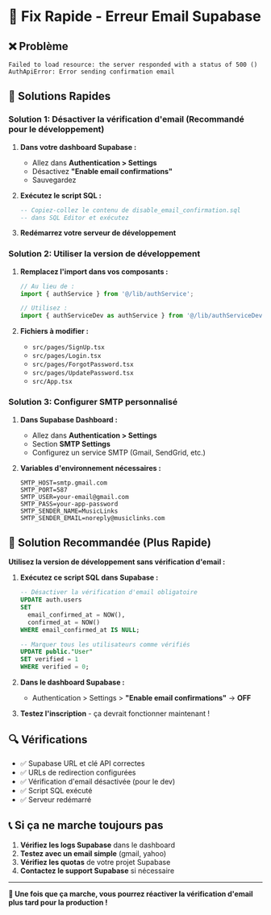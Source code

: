 # 🚨 Fix Rapide - Erreur Email Supabase

## ❌ **Problème**
```
Failed to load resource: the server responded with a status of 500 ()
AuthApiError: Error sending confirmation email
```

## 🔧 **Solutions Rapides**

### **Solution 1: Désactiver la vérification d'email (Recommandé pour le développement)**

1. **Dans votre dashboard Supabase :**
   - Allez dans **Authentication > Settings**
   - Désactivez **"Enable email confirmations"**
   - Sauvegardez

2. **Exécutez le script SQL :**
   ```sql
   -- Copiez-collez le contenu de disable_email_confirmation.sql
   -- dans SQL Editor et exécutez
   ```

3. **Redémarrez votre serveur de développement**

### **Solution 2: Utiliser la version de développement**

1. **Remplacez l'import dans vos composants :**
   ```typescript
   // Au lieu de :
   import { authService } from '@/lib/authService';
   
   // Utilisez :
   import { authServiceDev as authService } from '@/lib/authServiceDev';
   ```

2. **Fichiers à modifier :**
   - `src/pages/SignUp.tsx`
   - `src/pages/Login.tsx`
   - `src/pages/ForgotPassword.tsx`
   - `src/pages/UpdatePassword.tsx`
   - `src/App.tsx`

### **Solution 3: Configurer SMTP personnalisé**

1. **Dans Supabase Dashboard :**
   - Allez dans **Authentication > Settings**
   - Section **SMTP Settings**
   - Configurez un service SMTP (Gmail, SendGrid, etc.)

2. **Variables d'environnement nécessaires :**
   ```env
   SMTP_HOST=smtp.gmail.com
   SMTP_PORT=587
   SMTP_USER=your-email@gmail.com
   SMTP_PASS=your-app-password
   SMTP_SENDER_NAME=MusicLinks
   SMTP_SENDER_EMAIL=noreply@musiclinks.com
   ```

## 🎯 **Solution Recommandée (Plus Rapide)**

**Utilisez la version de développement sans vérification d'email :**

1. **Exécutez ce script SQL dans Supabase :**
   ```sql
   -- Désactiver la vérification d'email obligatoire
   UPDATE auth.users 
   SET 
     email_confirmed_at = NOW(),
     confirmed_at = NOW()
   WHERE email_confirmed_at IS NULL;
   
   -- Marquer tous les utilisateurs comme vérifiés
   UPDATE public."User" 
   SET verified = 1 
   WHERE verified = 0;
   ```

2. **Dans le dashboard Supabase :**
   - Authentication > Settings > **"Enable email confirmations"** → **OFF**

3. **Testez l'inscription** - ça devrait fonctionner maintenant !

## 🔍 **Vérifications**

- ✅ Supabase URL et clé API correctes
- ✅ URLs de redirection configurées
- ✅ Vérification d'email désactivée (pour le dev)
- ✅ Script SQL exécuté
- ✅ Serveur redémarré

## 📞 **Si ça ne marche toujours pas**

1. **Vérifiez les logs Supabase** dans le dashboard
2. **Testez avec un email simple** (gmail, yahoo)
3. **Vérifiez les quotas** de votre projet Supabase
4. **Contactez le support Supabase** si nécessaire

---

**🎉 Une fois que ça marche, vous pourrez réactiver la vérification d'email plus tard pour la production !**
